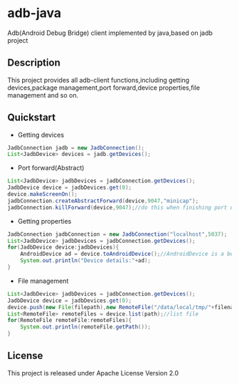 # adb-java
Adb(Android Debug Bridge) client implemented by java,based on jadb project

## Description
This project provides all adb-client functions,including getting devices,package management,port forward,device properties,file management and so on.

## Quickstart
- Getting devices
```java
JadbConnection jadb = new JadbConnection();
List<JadbDevice> devices = jadb.getDevices();
```
- Port forward(Abstract)
```java
List<JadbDevice> jadbDevices = jadbConnection.getDevices();
JadbDevice device = jadbDevices.get(0);
device.makeScreenOn();
jadbConnection.createAbstractForward(device,9047,"minicap");
jadbConnection.killForward(device,9047);//do this when finishing port using
```
- Getting properties
```java
JadbConnection jadbConnection = new JadbConnection("localhost",5037);
List<JadbDevice> jadbDevices = jadbConnection.getDevices();
for(JadbDevice device:jadbDevices){
    AndroidDevice ad = device.toAndroidDevice();//AndroidDevice is a bean object
    System.out.println("Device details:"+ad);
}
```
- File management
```java
List<JadbDevice> jadbDevices = jadbConnection.getDevices();
JadbDevice device = jadbDevices.get(0);
device.push(new File(filepath),new RemoteFile("/data/local/tmp/"+filename));//push file
List<RemoteFile> remoteFiles = device.list(path);//list file
for(RemoteFile remoteFile:remoteFiles){
    System.out.println(remoteFile.getPath());
}
```

## License
This project is released under Apache License Version 2.0
